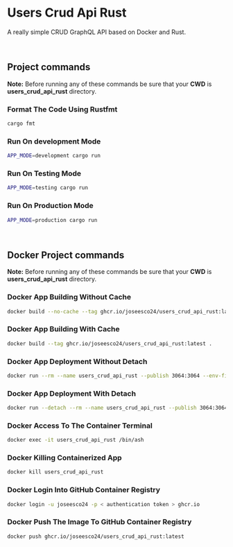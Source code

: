 # Users Crud Api Rust

A really simple CRUD GraphQL API based on Docker and Rust.

<br/>

## Project commands

**Note:** Before running any of these commands be sure that your **CWD** is **users_crud_api_rust** directory.

### Format The Code Using Rustfmt

```bash
cargo fmt
```

### Run On development Mode

```bash
APP_MODE=development cargo run
```

### Run On Testing Mode

```bash
APP_MODE=testing cargo run
```

### Run On Production Mode

```bash
APP_MODE=production cargo run
```

<br/>

## Docker Project commands

**Note:** Before running any of these commands be sure that your **CWD** is **users_crud_api_rust** directory.

### Docker App Building Without Cache

```bash
docker build --no-cache --tag ghcr.io/joseesco24/users_crud_api_rust:latest .
```

### Docker App Building With Cache

```bash
docker build --tag ghcr.io/joseesco24/users_crud_api_rust:latest .
```

### Docker App Deployment Without Detach

```bash
docker run --rm --name users_crud_api_rust --publish 3064:3064 --env-file ./.env --env APP_PORT=3064 --env APP_MODE=production users_crud_api_rust:latest
```

### Docker App Deployment With Detach

```bash
docker run --detach --rm --name users_crud_api_rust --publish 3064:3064 --env-file ./.env --env APP_PORT=3064 --env APP_MODE=production users_crud_api_rust:latest
```

### Docker Access To The Container Terminal

```bash
docker exec -it users_crud_api_rust /bin/ash
```

### Docker Killing Containerized App

```bash
docker kill users_crud_api_rust
```

### Docker Login Into GitHub Container Registry

```bash
docker login -u joseesco24 -p < authentication token > ghcr.io
```

### Docker Push The Image To GitHub Container Registry

```bash
docker push ghcr.io/joseesco24/users_crud_api_rust:latest
```

<br/>
